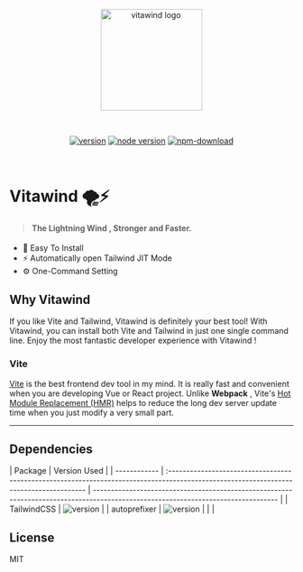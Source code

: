 <p align="center">
  <a href="https://www.github.com/huibizhang/vitawind" target="_blank" rel="noopener noreferrer">
    <img width="180" src="https://huibizhang.com/vitawind/logo.svg" alt="vitawind logo">
  </a>
</p>
<br>
<p align="center">
  <span>
    <a href="https://npmjs.com/package/vite"><img src="https://img.shields.io/npm/v/vitawind?style=flat-square" alt="version"></a>
    <a href="https://nodejs.org/en/about/releases/"><img src="https://img.shields.io/node/v/vitawind?style=flat-square" alt="node version"></a>
    <a href="https://nodejs.org/en/about/releases/"><img src="https://img.shields.io/npm/dw/vitawind?style=flat-square" alt="npm-download"></a>
  </span>
  <!-- <br>
  <span>
    <span id="dep">- Dependencies -</span><br>
    <a href="https://npmjs.com/package/vite"><img src="https://img.shields.io/github/package-json/dependency-version/huibizhang/vitawind/tailwindcss?style=flat-square" alt="tailwindcss"></a>
    <a href="https://npmjs.com/package/vite"><img src="https://img.shields.io/github/package-json/dependency-version/huibizhang/vitawind/postcss?style=flat-square" alt="postcss"></a>
    <a href="https://npmjs.com/package/vite"><img src="https://img.shields.io/github/package-json/dependency-version/huibizhang/vitawind/autoprefixer?style=flat-square" alt="tailwindcss"></a>
  </span> -->

</p>
<br/>

# Vitawind 🌪⚡

> #### The Lightning Wind , Stronger and Faster.

- 🧰 Easy To Install
- ⚡️ Automatically open Tailwind JIT Mode
- ⚙ One-Command Setting

## Why Vitawind

<!-- Vitawind is a Vite helper that can installing and setting Tailwind CSS in few steps. Easy to use , just install Vitawind and add one line setting , you'll have the most fantastic developer experience ! -->

If you like Vite and Tailwind, Vitawind is definitely your best tool! With Vitawind, you can install both Vite and Tailwind in just one single command line. Enjoy the most fantastic developer experience with Vitawind !

### Vite

<!-- [Vite](https://vitejs.dev/) is the best frontend dev tool in my mind. Actually , Vite is really fast and convenient when your are devloping Vue or React project. Instead to **Webpack** is , Vite's [Hot Module Replacement (HMR)](https://vitejs.dev/guide/features.html#hot-module-replacement) resolve that devlopers always need to take a long long time for waiting dev server updated when  modifying a very small thing. -->

[Vite](https://vitejs.dev/) is the best frontend dev tool in my mind. It is really fast and convenient when you are developing Vue or React project. Unlike **Webpack** , Vite's [Hot Module Replacement (HMR)](https://vitejs.dev/guide/features.html#hot-module-replacement) helps to reduce the long dev server update time when you just modify a very small part.

---

## Dependencies

| Package      | Version Used                                                                                                                           |
| ------------ | :------------------------------------------------------------------------------------------------------------------------------------- | --------------------------------------------------------------------------------------------------------------------------------- |
| TailwindCSS  | ![version](https://img.shields.io/github/package-json/dependency-version/huibizhang/vitawind/tailwindcss?style=flat-square&label=%20)  |
| autoprefixer | ![version](https://img.shields.io/github/package-json/dependency-version/huibizhang/vitawind/autoprefixer?style=flat-square&label=%20) |
| <!--         | postcss                                                                                                                                | ![version](https://img.shields.io/github/package-json/dependency-version/huibizhang/vitawind/postcss?style=flat-square&label=%20) |
| postcss-cli  | ![version](https://img.shields.io/github/package-json/dependency-version/huibizhang/vitawind/postcss-cli?style=flat-square&label=%20)  | -->                                                                                                                               |

<!-- ## Contribution -->

## License

MIT
